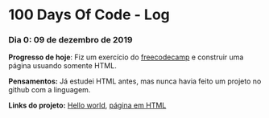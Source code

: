 # 100 Days Of Code - Log

### Dia 0: 09 de dezembro de 2019 ###

**Progresso de hoje**: Fiz um exercício do [freecodecamp](https://www.freecodecamp.org/) e construir uma página usuando somente HTML.

**Pensamentos:** Já estudei HTML antes, mas nunca havia feito um projeto no github com a linguagem.

**Links do projeto:** [Hello world](https://github.com/Jonathan220/hello-world), [página  em HTML](https://github.com/Jonathan220/Estrutura-basica-html)

